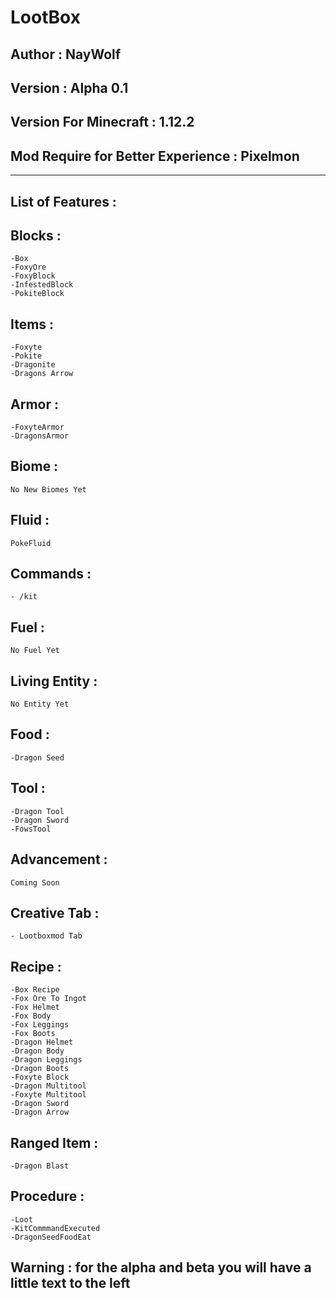 # LootBox
 Author : NayWolf 
 --
 Version : Alpha 0.1
 --
 Version For Minecraft : 1.12.2
 --
 Mod Require for Better Experience : Pixelmon
-- 
----------------------------------------------------
List of Features :
--

 Blocks : 
--
    -Box
    -FoxyOre
    -FoxyBlock
    -InfestedBlock
    -PokiteBlock

 Items :
 --
    -Foxyte
    -Pokite
    -Dragonite
    -Dragons Arrow

 Armor :
  --
    -FoxyteArmor
    -DragonsArmor
  
 Biome :
  --
    No New Biomes Yet
  
 Fluid : 
  --
    PokeFluid

 Commands :
  --
    - /kit

 Fuel :
  --
    No Fuel Yet
  
 Living Entity :
  --
    No Entity Yet

 Food :
  --
    -Dragon Seed 

 Tool : 
  --
    -Dragon Tool
    -Dragon Sword
    -FowsTool
  
 Advancement :
  --
    Coming Soon

 Creative Tab :
   --
    - Lootboxmod Tab

 Recipe :
   --
    -Box Recipe
    -Fox Ore To Ingot
    -Fox Helmet
    -Fox Body
    -Fox Leggings
    -Fox Boots
    -Dragon Helmet
    -Dragon Body
    -Dragon Leggings
    -Dragon Boots
    -Foxyte Block 
    -Dragon Multitool
    -Foxyte Multitool
    -Dragon Sword
    -Dragon Arrow

 Ranged Item : 
  --
    -Dragon Blast
  
 Procedure :
   --
    -Loot
    -KitCommmandExecuted
    -DragonSeedFoodEat

Warning : for the alpha and beta you will have a little text to the left 
--


   
